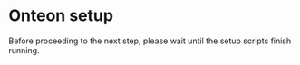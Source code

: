 # Onteon setup

Before proceeding to the next step, please wait until the setup scripts finish running.

